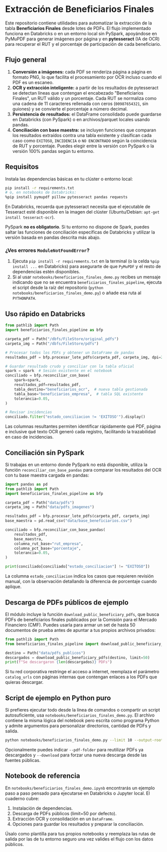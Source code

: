 # Extracción de Beneficiarios Finales

Este repositorio contiene utilidades para automatizar la extracción de la tabla
**Beneficiarios Finales** desde lotes de PDFs. El flujo implementado funciona en
Databricks o en un entorno local sin PySpark, apoyándose en PyMuPDF para generar
imágenes por página y en **pytesseract** (IA de OCR) para recuperar el RUT y el
porcentaje de participación de cada beneficiario.

## Flujo general

1. **Conversión a imágenes:** cada PDF se renderiza página a página en formato
   PNG, lo que facilita el procesamiento por OCR incluso cuando el PDF es un
   escaneo.
2. **OCR y extracción inteligente:** a partir de los resultados de pytesseract
   se detectan líneas que contengan el encabezado "Beneficiarios Finales", un
   RUT válido y un porcentaje. Cada RUT se normaliza como una cadena de 11
   caracteres rellenada con ceros (`00987654321`, sin guiones) y se convierte el
   porcentaje a número decimal.
3. **Persistencia de resultados:** el DataFrame consolidado puede guardarse en
   Databricks (con PySpark) o en archivos/parquet locales usando pandas.
4. **Conciliación con base maestra:** se incluyen funciones que comparan los
   resultados extraídos contra una tabla existente y clasifican cada caso como
   `EXITOSO`, `INCIDENCIA` o `NO ENCONTRADO` según la coincidencia de RUT y
   porcentaje. Puedes elegir entre la versión con PySpark o la versión 100%
   pandas según tu entorno.

## Requisitos

Instala las dependencias básicas en tu clúster o entorno local:

```bash
pip install -r requirements.txt
# o, en notebooks de Databricks:
%pip install pymupdf pillow pytesseract pandas requests
```

En Databricks, recuerda que pytesseract necesita que el ejecutable de
Tesseract esté disponible en la imagen del clúster (Ubuntu/Debian: `apt-get
install tesseract-ocr`).

PySpark **no es obligatorio**. Si tu entorno no dispone de Spark, puedes saltar
las funciones de conciliación específicas de Databricks y utilizar la versión
basada en pandas descrita más abajo.

### ¿Ves errores `ModuleNotFoundError`?

1. Ejecuta `pip install -r requirements.txt` en la terminal (o la celda `%pip install ...`
   en Databricks) para asegurarte de que `PyMuPDF` y el resto de dependencias estén
   disponibles.
2. Si al usar `notebooks/beneficiarios_finales_demo.py` recibes un mensaje indicando
   que no se encuentra `beneficiarios_finales_pipeline`, ejecuta el script desde la
   raíz del repositorio (`python notebooks/beneficiarios_finales_demo.py`) o añade
   esa ruta al `PYTHONPATH`.

## Uso rápido en Databricks

```python
from pathlib import Path
import beneficiarios_finales_pipeline as bfp

carpeta_pdf = Path("/dbfs/FileStore/original_pdfs")
carpeta_img = Path("/dbfs/FileStore/pdfs")

# Procesar todos los PDFs y obtener un DataFrame de pandas
resultados_pdf = bfp.procesar_lote_pdfs(carpeta_pdf, carpeta_img, dpi=220, lang="spa")

# Guardar resultado crudo y conciliar con la tabla oficial
spark = spark  # Sesión existente en el notebook
conciliado = bfp.reconciliar_con_base(
    spark=spark,
    resultados_pdf=resultados_pdf,
    tabla_destino="beneficiarios_ocr",  # nueva tabla gestionada
    tabla_base="beneficiarios_empresa",  # tabla SQL existente
    tolerancia=0.05,
)

# Revisar incidencias
conciliado.filter("estado_conciliacion != 'EXITOSO'").display()
```

Las columnas resultantes permiten identificar rápidamente qué PDF, página e
inclusive qué texto OCR generó cada registro, facilitando la trazabilidad en
caso de incidencias.

## Conciliación sin PySpark

Si trabajas en un entorno donde PySpark no está disponible, utiliza la función
`reconciliar_con_base_pandas` para comparar los resultados del OCR con tu base
maestra cargada en pandas:

```python
import pandas as pd
from pathlib import Path
import beneficiarios_finales_pipeline as bfp

carpeta_pdf = Path("data/pdfs")
carpeta_img = Path("data/pdfs_imagenes")

resultados_pdf = bfp.procesar_lote_pdfs(carpeta_pdf, carpeta_img)
base_maestra = pd.read_csv("data/base_beneficiarios.csv")

conciliado = bfp.reconciliar_con_base_pandas(
    resultados_pdf,
    base_maestra,
    columna_rut_base="rut_empresa",
    columna_pct_base="porcentaje",
    tolerancia=0.05,
)

print(conciliado[conciliado["estado_conciliacion"] != "EXITOSO"])
```

La columna `estado_conciliacion` indica los casos que requieren revisión manual,
con la observación detallando la diferencia de porcentaje cuando aplique.

## Descarga de PDFs públicos de ejemplo

El módulo incluye la función `download_public_beneficiary_pdfs`, que busca PDFs
de beneficiarios finales publicados por la Comisión para el Mercado Financiero
(CMF). Puedes usarla para armar un set de hasta 50 documentos de prueba antes
de apuntar a tus propios archivos privados:

```python
from pathlib import Path
from beneficiarios_finales_pipeline import download_public_beneficiary_pdfs

destino = Path("data/pdfs_publicos")
descargados = download_public_beneficiary_pdfs(destino, limit=50)
print(f"Se descargaron {len(descargados)} PDFs")
```

Si tu red corporativa restringe el acceso a internet, reemplaza el parámetro
`catalog_urls` con páginas internas que contengan enlaces a los PDFs que quieras
descargar.

## Script de ejemplo en Python puro

Si prefieres ejecutar todo desde la línea de comandos o compartir un script autosuficiente, usa `notebooks/beneficiarios_finales_demo.py`. El archivo contiene la misma lógica del notebook pero escrita como programa Python y admite argumentos para personalizar directorios, cantidad de PDFs y salida.

```bash
python notebooks/beneficiarios_finales_demo.py --limit 10 --output-root data --output-csv data/resultado_beneficiarios.csv
```

Opcionalmente puedes indicar `--pdf-folder` para reutilizar PDFs ya descargados y `--download` para forzar una nueva descarga desde las fuentes públicas.

## Notebook de referencia

En `notebooks/beneficiarios_finales_demo.ipynb` encontrarás un ejemplo paso a
paso pensado para ejecutarse en Databricks o Jupyter local. El cuaderno cubre:

1. Instalación de dependencias.
2. Descarga de PDFs públicos (limit=50 por defecto).
3. Extracción OCR y consolidación en un `DataFrame`.
4. Opciones para guardar los resultados y preparar la conciliación.

Úsalo como plantilla para tus propios notebooks y reemplaza las rutas de salida
por las de tu entorno seguro una vez valides el flujo con los datos públicos.

